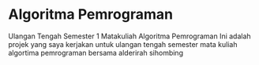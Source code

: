 # Algoritma Pemrograman
Ulangan Tengah Semester 1 Matakuliah Algoritma Pemrograman
Ini adalah projek yang saya kerjakan untuk ulangan tengah semester mata kuliah algortima pemrograman bersama alderirah sihombing
